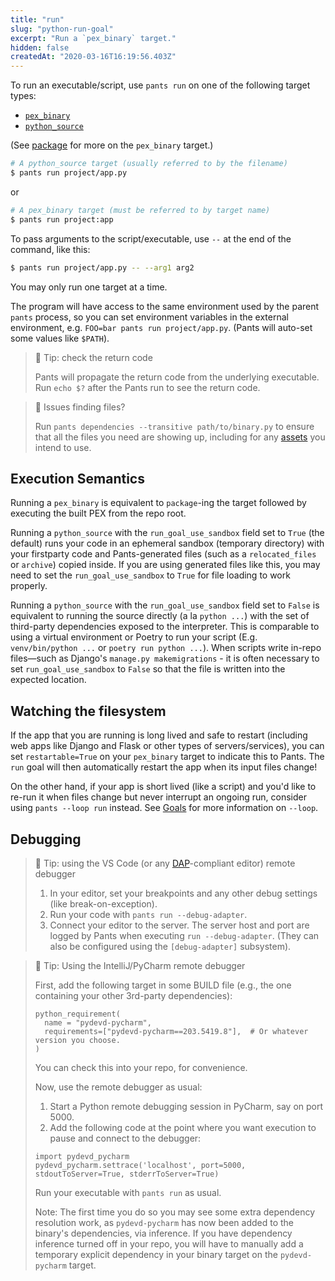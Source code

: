 ```yaml
---
title: "run"
slug: "python-run-goal"
excerpt: "Run a `pex_binary` target."
hidden: false
createdAt: "2020-03-16T16:19:56.403Z"
---
```


To run an executable/script, use `pants run` on one of the following target types:

- [`pex_binary`](doc:reference-pex_binary)
- [`python_source`](doc:reference-python_source)

(See [package](doc:python-package-goal) for more on the `pex_binary` target.)

```bash
# A python_source target (usually referred to by the filename)
$ pants run project/app.py
```

or

```bash
# A pex_binary target (must be referred to by target name)
$ pants run project:app
```

To pass arguments to the script/executable, use `--` at the end of the command, like this:

```bash
$ pants run project/app.py -- --arg1 arg2
```

You may only run one target at a time.

The program will have access to the same environment used by the parent `pants` process, so you can set environment variables in the external environment, e.g. `FOO=bar pants run project/app.py`. (Pants will auto-set some values like `$PATH`).

> 📘 Tip: check the return code
>
> Pants will propagate the return code from the underlying executable. Run `echo $?` after the Pants run to see the return code.

> 🚧 Issues finding files?
>
> Run `pants dependencies --transitive path/to/binary.py` to ensure that all the files you need are showing up, including for any [assets](doc:assets) you intend to use.

## Execution Semantics

Running a `pex_binary` is equivalent to `package`-ing the target followed by executing the built PEX from the repo root.

Running a `python_source` with the `run_goal_use_sandbox` field set to `True` (the default) runs your code in an ephemeral sandbox (temporary directory) with your firstparty code and Pants-generated files (such as a `relocated_files` or `archive`) copied inside. If you are using generated files like this, you may need to set the `run_goal_use_sandbox` to `True` for file loading to work properly.

Running a `python_source` with the `run_goal_use_sandbox` field set to `False` is equivalent to running the source directly (a la `python ...`) with the set of third-party dependencies exposed to the interpreter. This is comparable to using a virtual environment or Poetry to run your script (E.g. `venv/bin/python ...` or `poetry run python ...`). When scripts write in-repo files—such as Django's `manage.py makemigrations` - it is often necessary to set `run_goal_use_sandbox` to `False` so that the file is written into the expected location.

## Watching the filesystem

If the app that you are running is long lived and safe to restart (including web apps like Django and Flask or other types of servers/services), you can set `restartable=True` on your `pex_binary` target to indicate this to Pants. The `run` goal will then automatically restart the app when its input files change!

On the other hand, if your app is short lived (like a script) and you'd like to re-run it when files change but never interrupt an ongoing run, consider using `pants --loop run` instead. See [Goals](doc:goals#running-goals) for more information on `--loop`.

## Debugging

> 📘 Tip: using the VS Code (or any [DAP](https://microsoft.github.io/debug-adapter-protocol/)-compliant editor) remote debugger
>
> 1. In your editor, set your breakpoints and any other debug settings (like break-on-exception).
> 2. Run your code with `pants run --debug-adapter`.
> 3. Connect your editor to the server. The server host and port are logged by Pants when executing `run --debug-adapter`. (They can also be configured using the `[debug-adapter]` subsystem).

> 📘 Tip: Using the IntelliJ/PyCharm remote debugger
>
> First, add the following target in some BUILD file (e.g., the one containing your other 3rd-party dependencies):
>
> ```
> python_requirement(
>   name = "pydevd-pycharm",
>   requirements=["pydevd-pycharm==203.5419.8"],  # Or whatever version you choose.
> )
> ```
>
> You can check this into your repo, for convenience.
>
> Now, use the remote debugger as usual:
>
> 1. Start a Python remote debugging session in PyCharm, say on port 5000.
> 2. Add the following code at the point where you want execution to pause and connect to the debugger:
>
> ```
> import pydevd_pycharm
> pydevd_pycharm.settrace('localhost', port=5000, stdoutToServer=True, stderrToServer=True)
> ```
>
> Run your executable with `pants run` as usual.
>
> Note: The first time you do so you may see some extra dependency resolution work, as `pydevd-pycharm` has now been added to the binary's dependencies, via inference. If you have dependency inference turned off in your repo, you will have to manually add a temporary explicit dependency in your binary target on the `pydevd-pycharm` target.
